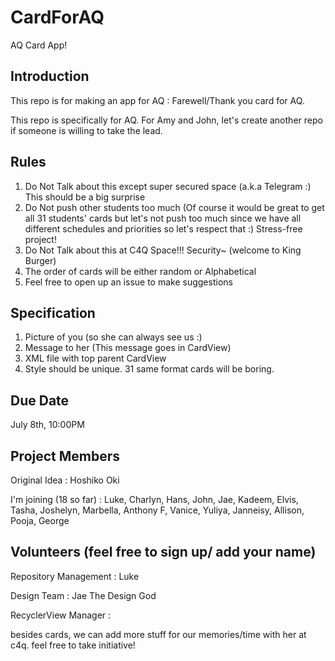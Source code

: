 # CardForAQ
AQ Card App!

## Introduction

This repo is for making an app for AQ : Farewell/Thank you card for AQ.

This repo is specifically for AQ. For Amy and John, let's create another repo if someone is willing to take the lead.

## Rules

1. Do Not Talk about this except super secured space (a.k.a Telegram :) This should be a big surprise
2. Do Not push other students too much (Of course it would be great to get all 31 students' cards but let's not push too much since we have all different schedules and priorities so let's respect that :) Stress-free project!
3. Do Not Talk about this at C4Q Space!!! Security~ (welcome to King Burger)
4. The order of cards will be either random or Alphabetical
5. Feel free to open up an issue to make suggestions


## Specification

1. Picture of you (so she can always see us :)
2. Message to her (This message goes in CardView)
3. XML file with top parent CardView 
4. Style should be unique. 31 same format cards will be boring.

## Due Date

July 8th, 10:00PM

## Project Members

Original Idea : Hoshiko Oki

I'm joining (18 so far) : Luke, Charlyn, Hans, John, Jae, Kadeem, Elvis, Tasha, Joshelyn, Marbella, Anthony F, Vanice, Yuliya, Janneisy, Allison, Pooja, George

## Volunteers (feel free to sign up/ add your name)

Repository Management : Luke

Design Team : Jae The Design God

RecyclerView Manager : 

besides cards, we can add more stuff for our memories/time with her at c4q. feel free to take initiative!
